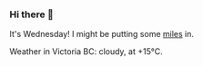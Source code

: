 ### Hi there :wave:

It's Wednesday! I might be putting some [miles](https://www.strava.com/athletes/889963) in.

Weather in Victoria BC: cloudy, at +15°C.
